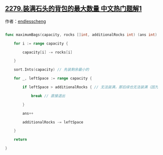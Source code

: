 ## [2279.装满石头的背包的最大数量 中文热门题解1](https://leetcode.cn/problems/maximum-bags-with-full-capacity-of-rocks/solutions/100000/by-endlesscheng-iik6)

作者：[endlesscheng](https://leetcode.cn/u/endlesscheng)
```go
func maximumBags(capacity, rocks []int, additionalRocks int) (ans int) {
	for i := range capacity {
		capacity[i] -= rocks[i]
	}
	sort.Ints(capacity) // 先装剩余最小的
	for _, leftSpace := range capacity {
		if leftSpace > additionalRocks { // 无法装满，那后续也无法装满（因为排序了）
			break // 直接退出
		}
		ans++
		additionalRocks -= leftSpace
	}
	return
}
``` 
